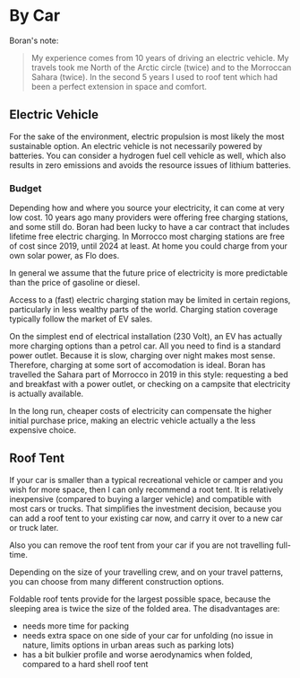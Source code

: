 # By Car

Boran's note:

> My experience comes from 10 years of driving an electric vehicle. My travels took me North of the Arctic circle (twice) and to the Morroccan Sahara (twice). In the second 5 years I used to roof tent which had been a perfect extension in space and comfort.

## Electric Vehicle

For the sake of the environment, electric propulsion is most likely the most sustainable option. An electric vehicle is not necessarily powered by batteries. You can consider a hydrogen fuel cell vehicle as well, which also results in zero emissions and avoids the resource issues of lithium batteries.

### Budget

Depending how and where you source your electricity, it can come at very low cost. 10 years ago many providers were offering free charging stations, and some still do. Boran had been lucky to have a car contract that includes lifetime free electric charging. In Morrocco most charging stations are free of cost since 2019, until 2024 at least. At home you could charge from your own solar power, as Flo does.

In general we assume that the future price of electricity is more predictable than the price of gasoline or diesel.

Access to a (fast) electric charging station may be limited in certain regions, particularly in less wealthy parts of the world. Charging station coverage typically follow the market of EV sales.

On the simplest end of electrical installation (230 Volt), an EV has actually more charging options than a petrol car. All you need to find is a standard power outlet. Because it is slow, charging over night makes most sense. Therefore, charging at some sort of accomodation is ideal. Boran has travelled the Sahara part of Morrocco in 2019 in this style: requesting a bed and breakfast with a power outlet, or checking on a campsite that electricity is actually available.

In the long run, cheaper costs of electricity can compensate the higher initial purchase price, making an electric vehicle actually a the less expensive choice. 

## Roof Tent

If your car is smaller than a typical recreational vehicle or camper and you wish for more space, then I can only recommend a root tent. It is relatively inexpensive (compared to buying a larger vehicle) and compatible with most cars or trucks. That simplifies the investment decision, because you can add a roof tent to your existing car now, and carry it over to a new car or truck later.

Also you can remove the roof tent from your car if you are not travelling full-time.

Depending on the size of your travelling crew, and on your travel patterns, you can choose from many different construction options. 

Foldable roof tents provide for the largest possible space, because the sleeping area is twice the size of the folded area. The disadvantages are:
+ needs more time for packing
+ needs extra space on one side of your car for unfolding (no issue in nature, limits options in urban areas such as parking lots)
+ has a bit bulkier profile and worse aerodynamics when folded, compared to a hard shell roof tent
